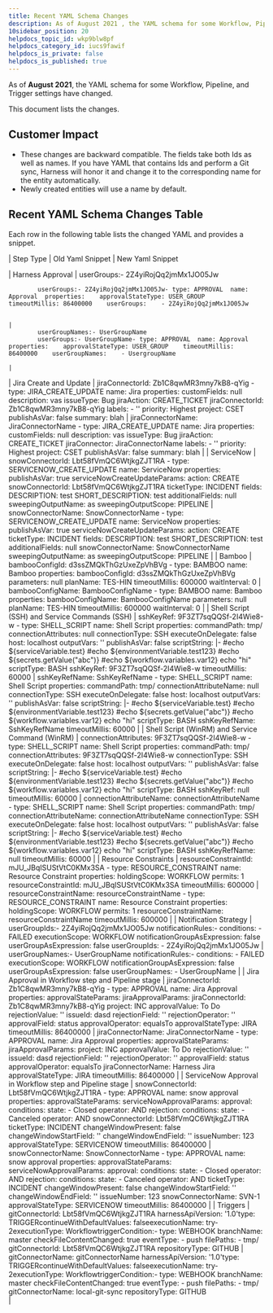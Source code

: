 ```yaml
---
title: Recent YAML Schema Changes
description: As of August 2021 , the YAML schema for some Workflow, Pipeline, and Trigger settings have changed. This document lists the changes. Customer Impact. These changes are backward compatible. The fields…
10sidebar_position: 20
helpdocs_topic_id: wkp9blw8pf
helpdocs_category_id: iucs9fawif
helpdocs_is_private: false
helpdocs_is_published: true
---
```


As of **August 2021**, the YAML schema for some Workflow, Pipeline, and Trigger settings have changed.

This document lists the changes.

## Customer Impact

* These changes are backward compatible. The fields take both Ids as well as names. If you have YAML that contains Ids and perform a Git sync, Harness will honor it and change it to the corresponding name for the entity automatically.
* Newly created entities will use a name by default.

## Recent YAML Schema Changes Table

Each row in the following table lists the changed YAML and provides a snippet.

| 
            Step Type
                                                          | 
            Old Yaml Snippet
                                                                                                                                                                                                                                                                                                                                                                                                                                                                                                                                                                                                                                                   | 
            New Yaml Snippet
                                                                                                                                                                
| 
            Harness Approval
                                                   | 
            userGroups:- 2Z4yiRojQq2jmMx1JO05Jw
            
            userGroups:- 2Z4yiRojQq2jmMx1JO05Jw- type: APPROVAL  name: Approval  properties:    approvalStateType: USER_GROUP    timeoutMillis: 86400000    userGroups:    - 2Z4yiRojQq2jmMx1JO05Jw
            
                                                                                                                                                                                                                                                                                                                                                                                                  | 
            userGroupNames:- UserGroupName
            userGroups:- UserGroupName- type: APPROVAL  name: Approval  properties:    approvalStateType: USER_GROUP    timeoutMillis: 86400000    userGroupNames:    - UsergroupName
                                                                                                                                                                                                                                                                                                                                                                                                                             |
| 
            Jira Create and Update
                                             | 
            jiraConnectorId: Zb1C8qwMR3mny7kB8-qYig
            - type: JIRA_CREATE_UPDATE  name: Jira  properties:    customFields: null    description: vas    issueType: Bug    jiraAction: CREATE_TICKET    jiraConnectorId: Zb1C8qwMR3mny7kB8-qYig    labels:    - &#39;&#39;    priority: Highest    project: CSET    publishAsVar: false    summary: blah
                                                                                                                                                                                                                                                                                                               | 
            jiraConnectorName: JiraConnectorName
            - type: JIRA_CREATE_UPDATE  name: Jira  properties:    customFields: null    description: vas    issueType: Bug    jiraAction: CREATE_TICKET    jiraConnector: JiraConnectorName    labels:    - &#39;&#39;    priority: Highest    project: CSET    publishAsVar: false    summary: blah
                                                                                                                                                                                                                                                                                                       |
| 
            ServiceNow
                                                         | 
            snowConnectorId: Lbt58fVmQC6WtjkgZJT1RA
            - type: SERVICENOW_CREATE_UPDATE  name: ServiceNow  properties:    publishAsVar: true    serviceNowCreateUpdateParams:      action: CREATE      snowConnectorId: Lbt58fVmQC6WtjkgZJT1RA      ticketType: INCIDENT      fields:        DESCRIPTION: test        SHORT_DESCRIPTION: test      additionalFields: null    sweepingOutputName: as    sweepingOutputScope: PIPELINE
                                                                                                                                                                                                                                  | 
            snowConnectorName: SnowConnectorName
            - type: SERVICENOW_CREATE_UPDATE  name: ServiceNow  properties:    publishAsVar: true    serviceNowCreateUpdateParams:      action: CREATE      ticketType: INCIDENT      fields:        DESCRIPTION: test        SHORT_DESCRIPTION: test      additionalFields: null      snowConnectorName: SnowConnectorName    sweepingOutputName: as    sweepingOutputScope: PIPELINE
                                                                                                                                                                                                                      |
| 
            Bamboo
                                                             | 
            bambooConfigId: d3ssZMQkThGzUxeZpVhBVg
            - type: BAMBOO  name: Bamboo  properties:    bambooConfigId: d3ssZMQkThGzUxeZpVhBVg    parameters: null    planName: TES-HIN    timeoutMillis: 600000    waitInterval: 0
                                                                                                                                                                                                                                                                                                                                                                                                                                        | 
            bambooConfigName: BambooConfigName
            - type: BAMBOO  name: Bamboo  properties:    bambooConfigName: BambooConfigName    parameters: null    planName: TES-HIN    timeoutMillis: 600000    waitInterval: 0
                                                                                                                                                                                                                                                                                                                                                                                                                              |
| 
            Shell Script (SSH) and
            Service Commands (SSH)
          | 
            sshKeyRef: 9F3ZT7sqQQSf-2I4Wie8-w
            - type: SHELL_SCRIPT  name: Shell Script  properties:    commandPath: tmp/    connectionAttributes: null    connectionType: SSH    executeOnDelegate: false    host: localhost    outputVars: &#39;&#39;    publishAsVar: false    scriptString: |-      #echo ${serviceVariable.test}      #echo ${environmentVariable.test123}      #echo ${secrets.getValue(&#34;abc&#34;)}      #echo ${workflow.variables.var12}      echo &#34;hi&#34;    scriptType: BASH    sshKeyRef: 9F3ZT7sqQQSf-2I4Wie8-w    timeoutMillis: 60000
                                                                                        | 
            sshKeyRefName: SshKeyRefName
            - type: SHELL_SCRIPT  name: Shell Script  properties:    commandPath: tmp/    connectionAttributeName: null    connectionType: SSH    executeOnDelegate: false    host: localhost    outputVars: &#39;&#39;    publishAsVar: false    scriptString: |-      #echo ${serviceVariable.test}      #echo ${environmentVariable.test123}      #echo ${secrets.getValue(&#34;abc&#34;)}      #echo ${workflow.variables.var12}      echo &#34;hi&#34;    scriptType: BASH    sshKeyRefName: SshKeyRefName    timeoutMillis: 60000
                                                                             |
| 
            Shell Script (WinRM) and Service Command (WinRM)
                   | 
            connectionAttributes: 9F3ZT7sqQQSf-2I4Wie8-w
            - type: SHELL_SCRIPT  name: Shell Script  properties:    commandPath: tmp/    connectionAttributes: 9F3ZT7sqQQSf-2I4Wie8-w    connectionType: SSH    executeOnDelegate: false    host: localhost    outputVars: &#39;&#39;    publishAsVar: false    scriptString: |-      #echo ${serviceVariable.test}      #echo ${environmentVariable.test123}      #echo ${secrets.getValue(&#34;abc&#34;)}      #echo ${workflow.variables.var12}      echo &#34;hi&#34;    scriptType: BASH    sshKeyRef: null    timeoutMillis: 60000
                                                                             | 
            connectionAttributeName: connectionAttributeName
            - type: SHELL_SCRIPT  name: Shell Script  properties:    commandPath: tmp/    connectionAttributeName: connectionAttributeName    connectionType: SSH    executeOnDelegate: false    host: localhost    outputVars: &#39;&#39;    publishAsVar: false    scriptString: |-      #echo ${serviceVariable.test}      #echo ${environmentVariable.test123}      #echo ${secrets.getValue(&#34;abc&#34;)}      #echo ${workflow.variables.var12}      echo &#34;hi&#34;    scriptType: BASH    sshKeyRefName: null    timeoutMillis: 60000
                                               |
| 
            Resource Constraints
                                               | 
            resourceConstraintId: mJU_JBqISUStVtC0KMx3SA
            - type: RESOURCE_CONSTRAINT  name: Resource Constraint  properties:    holdingScope: WORKFLOW    permits: 1    resourceConstraintId: mJU_JBqISUStVtC0KMx3SA    timeoutMillis: 600000
                                                                                                                                                                                                                                                                                                                                                                                                                      | 
            resourceConstraintName: resourceConstraintName
            - type: RESOURCE_CONSTRAINT  name: Resource Constraint  properties:    holdingScope: WORKFLOW    permits: 1    resourceConstraintName: resourceConstraintName    timeoutMillis: 600000
                                                                                                                                                                                                                                                                                                                                                                                                |
| 
            Notification Strategy
                                              | 
            userGroupIds:- 2Z4yiRojQq2jmMx1JO05Jw
            notificationRules:- conditions:  - FAILED  executionScope: WORKFLOW  notificationGroupAsExpression: false  userGroupAsExpression: false  userGroupIds:  - 2Z4yiRojQq2jmMx1JO05Jw
                                                                                                                                                                                                                                                                                                                                                                                                                                 | 
            userGroupNames:- UserGroupName
            notificationRules:- conditions:  - FAILED  executionScope: WORKFLOW  notificationGroupAsExpression: false  userGroupAsExpression: false  userGroupNames:  - UserGroupName
                                                                                                                                                                                                                                                                                                                                                                                                                             |
| 
            Jira Approval in Workflow step and Pipeline stage
                  | 
            jiraConnectorId: Zb1C8qwMR3mny7kB8-qYig
            - type: APPROVAL  name: Jira Approval  properties:    approvalStateParams:      jiraApprovalParams:        jiraConnectorId: Zb1C8qwMR3mny7kB8-qYig        project: INC        approvalValue: To Do        rejectionValue: &#39;&#39;        issueId: dasd        rejectionField: &#39;&#39;        rejectionOperator: &#39;&#39;        approvalField: status        approvalOperator: equalsTo    approvalStateType: JIRA    timeoutMillis: 86400000
                                                                                                                                                          | 
            jiraConnectorName: JiraConnectorName
            - type: APPROVAL  name: Jira Approval  properties:    approvalStateParams:      jiraApprovalParams:        project: INC        approvalValue: To Do        rejectionValue: &#39;&#39;        issueId: dasd        rejectionField: &#39;&#39;        rejectionOperator: &#39;&#39;        approvalField: status        approvalOperator: equalsTo        jiraConnectorName: Harness Jira    approvalStateType: JIRA    timeoutMillis: 86400000
                                                                                                                                                   |
| 
            ServiceNow Approval in Workflow step and Pipeline stage
            | 
            snowConnectorId: Lbt58fVmQC6WtjkgZJT1RA
            - type: APPROVAL  name: snow approval  properties:    approvalStateParams:      serviceNowApprovalParams:        approval:          conditions:            state:            - Closed          operator: AND        rejection:          conditions:            state:            - Canceled          operator: AND        snowConnectorId: Lbt58fVmQC6WtjkgZJT1RA        ticketType: INCIDENT        changeWindowPresent: false        changeWindowStartField: &#39;&#39;        changeWindowEndField: &#39;&#39;        issueNumber: 123    approvalStateType: SERVICENOW    timeoutMillis: 86400000
          | 
            snowConnectorName: SnowConnectorName
            - type: APPROVAL  name: snow approval  properties:    approvalStateParams:      serviceNowApprovalParams:        approval:          conditions:            state:            - Closed          operator: AND        rejection:          conditions:            state:            - Canceled          operator: AND        ticketType: INCIDENT        changeWindowPresent: false        changeWindowStartField: &#39;&#39;        changeWindowEndField: &#39;&#39;        issueNumber: 123        snowConnectorName: SVN-1    approvalStateType: SERVICENOW    timeoutMillis: 86400000
          |
| 
            Triggers
                                                           | 
            gitConnectorId: Lbt58fVmQC6WtjkgZJT1RA
            harnessApiVersion: &#39;1.0&#39;type: TRIGGERcontinueWithDefaultValues: falseexecutionName: try-2executionType: WorkflowtriggerCondition:- type: WEBHOOK  branchName: master  checkFileContentChanged: true  eventType:  - push  filePaths:  - tmp/  gitConnectorId: Lbt58fVmQC6WtjkgZJT1RA  repositoryType: GITHUB
                                                                                                                                                                                                                                                                                             | 
            gitConnectorName: gitConnectorName
            harnessApiVersion: &#39;1.0&#39;type: TRIGGERcontinueWithDefaultValues: falseexecutionName: try-2executionType: WorkflowtriggerCondition:- type: WEBHOOK  branchName: master  checkFileContentChanged: true  eventType:  - push  filePaths:  - tmp/  gitConnectorName: local-git-sync  repositoryType: GITHUB   
                                                                                                                                                                                                                                                                                  |

